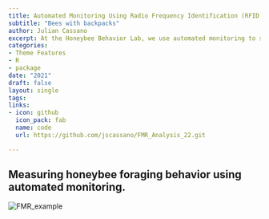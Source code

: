 ```yaml
---
title: Automated Monitoring Using Radio Frequency Identification (RFID)
subtitle: "Bees with backpacks"
author: Julian Cassano
excerpt: At the Honeybee Behavior Lab, we use automated monitoring to study honeybee foraging behavior. I often refer to this project as "bees with backpacks" because I essentially I equip my forager with high-tech backpacks that allow me to monitor them exiting and entering the hive. 
categories:
- Theme Features
- R
- package
date: "2021"
draft: false
layout: single
tags:
links:
- icon: github
  icon_pack: fab
  name: code
  url: https://github.com/jscassano/FMR_Analysis_22.git

---
```

Measuring honeybee foraging behavior using automated monitoring. 
---
![FMR_example](/img/Foraging1.jpg)



